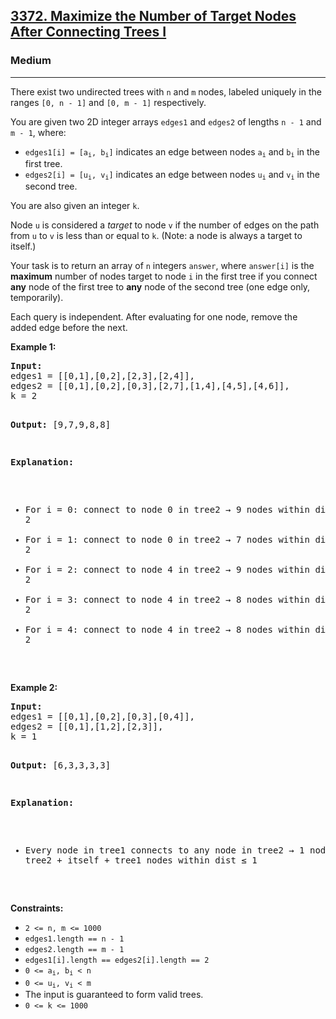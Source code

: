 ### <h2><a href="https://leetcode.com/problems/maximize-the-number-of-target-nodes-after-connecting-trees-i/">3372. Maximize the Number of Target Nodes After Connecting Trees I</a></h2>  
<h3>Medium</h3>  
<hr>  
<div>  
<p>There exist two undirected trees with <code>n</code> and <code>m</code> nodes, labeled uniquely in the ranges <code>[0, n - 1]</code> and <code>[0, m - 1]</code> respectively.</p>

<p>You are given two 2D integer arrays <code>edges1</code> and <code>edges2</code> of lengths <code>n - 1</code> and <code>m - 1</code>, where:</p>
<ul>
  <li><code>edges1[i] = [a<sub>i</sub>, b<sub>i</sub>]</code> indicates an edge between nodes <code>a<sub>i</sub></code> and <code>b<sub>i</sub></code> in the first tree.</li>
  <li><code>edges2[i] = [u<sub>i</sub>, v<sub>i</sub>]</code> indicates an edge between nodes <code>u<sub>i</sub></code> and <code>v<sub>i</sub></code> in the second tree.</li>
</ul>

<p>You are also given an integer <code>k</code>.</p>

<p>Node <code>u</code> is considered a <em>target</em> to node <code>v</code> if the number of edges on the path from <code>u</code> to <code>v</code> is less than or equal to <code>k</code>. (Note: a node is always a target to itself.)</p>

<p>Your task is to return an array of <code>n</code> integers <code>answer</code>, where <code>answer[i]</code> is the <strong>maximum</strong> number of nodes target to node <code>i</code> in the first tree if you connect <strong>any</strong> node of the first tree to <strong>any</strong> node of the second tree (one edge only, temporarily).</p>

<p>Each query is independent. After evaluating for one node, remove the added edge before the next.</p>

<p><strong>Example 1:</strong></p>
<pre>
<strong>Input:</strong>
edges1 = [[0,1],[0,2],[2,3],[2,4]],
edges2 = [[0,1],[0,2],[0,3],[2,7],[1,4],[4,5],[4,6]],
k = 2

<strong>Output:</strong> [9,7,9,8,8]

<strong>Explanation:</strong>
- For i = 0: connect to node 0 in tree2 → 9 nodes within distance ≤ 2
- For i = 1: connect to node 0 in tree2 → 7 nodes within distance ≤ 2
- For i = 2: connect to node 4 in tree2 → 9 nodes within distance ≤ 2
- For i = 3: connect to node 4 in tree2 → 8 nodes within distance ≤ 2
- For i = 4: connect to node 4 in tree2 → 8 nodes within distance ≤ 2
</pre>

<p><strong>Example 2:</strong></p>
<pre>
<strong>Input:</strong>
edges1 = [[0,1],[0,2],[0,3],[0,4]],
edges2 = [[0,1],[1,2],[2,3]],
k = 1

<strong>Output:</strong> [6,3,3,3,3]

<strong>Explanation:</strong>
- Every node in tree1 connects to any node in tree2 → 1 node from tree2 + itself + tree1 nodes within dist ≤ 1
</pre>

<p><strong>Constraints:</strong></p>
<ul>
  <li><code>2 <= n, m <= 1000</code></li>
  <li><code>edges1.length == n - 1</code></li>
  <li><code>edges2.length == m - 1</code></li>
  <li><code>edges1[i].length == edges2[i].length == 2</code></li>
  <li><code>0 <= a<sub>i</sub>, b<sub>i</sub> < n</code></li>
  <li><code>0 <= u<sub>i</sub>, v<sub>i</sub> < m</code></li>
  <li>The input is guaranteed to form valid trees.</li>
  <li><code>0 <= k <= 1000</code></li>
</ul>
</div>
